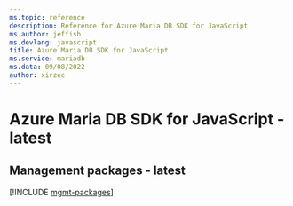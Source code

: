 ```yaml
---
ms.topic: reference
description: Reference for Azure Maria DB SDK for JavaScript
ms.author: jeffish
ms.devlang: javascript
title: Azure Maria DB SDK for JavaScript
ms.service: mariadb
ms.data: 09/08/2022
author: xirzec
---
```

# Azure Maria DB SDK for JavaScript - latest

## Management packages - latest
[!INCLUDE [mgmt-packages](maria-db-mgmt-index.md)]